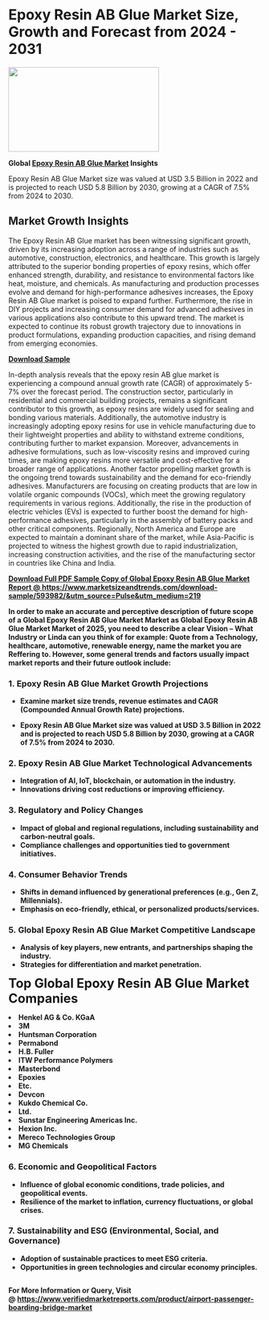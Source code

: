 <H1>Epoxy Resin AB Glue Market Size, Growth and Forecast from 2024 - 2031</H1><img class="aligncenter size-medium wp-image-584254" src="https://thirdeyenews.in/wp-content/uploads/2024/09/Global-Market-Research-300x168.jpeg" alt="" width="300" height="168" /><p><strong>Global&nbsp;<a href="https://www.marketsizeandtrends.com/download-sample/593982/&amp;utm_source=Pulse&amp;utm_medium=219">Epoxy Resin AB Glue Market</a> Insights</strong></p><p>Epoxy Resin AB Glue Market size was valued at USD 3.5 Billion in 2022 and is projected to reach USD 5.8 Billion by 2030, growing at a CAGR of 7.5% from 2024 to 2030.</p><p><h2>Market Growth Insights</h2> <p>The Epoxy Resin AB Glue market has been witnessing significant growth, driven by its increasing adoption across a range of industries such as automotive, construction, electronics, and healthcare. This growth is largely attributed to the superior bonding properties of epoxy resins, which offer enhanced strength, durability, and resistance to environmental factors like heat, moisture, and chemicals. As manufacturing and production processes evolve and demand for high-performance adhesives increases, the Epoxy Resin AB Glue market is poised to expand further. Furthermore, the rise in DIY projects and increasing consumer demand for advanced adhesives in various applications also contribute to this upward trend. The market is expected to continue its robust growth trajectory due to innovations in product formulations, expanding production capacities, and rising demand from emerging economies.</p> <p><strong><a href="#">Download Sample</a></strong></p> <p>In-depth analysis reveals that the epoxy resin AB glue market is experiencing a compound annual growth rate (CAGR) of approximately 5-7% over the forecast period. The construction sector, particularly in residential and commercial building projects, remains a significant contributor to this growth, as epoxy resins are widely used for sealing and bonding various materials. Additionally, the automotive industry is increasingly adopting epoxy resins for use in vehicle manufacturing due to their lightweight properties and ability to withstand extreme conditions, contributing further to market expansion. Moreover, advancements in adhesive formulations, such as low-viscosity resins and improved curing times, are making epoxy resins more versatile and cost-effective for a broader range of applications. Another factor propelling market growth is the ongoing trend towards sustainability and the demand for eco-friendly adhesives. Manufacturers are focusing on creating products that are low in volatile organic compounds (VOCs), which meet the growing regulatory requirements in various regions. Additionally, the rise in the production of electric vehicles (EVs) is expected to further boost the demand for high-performance adhesives, particularly in the assembly of battery packs and other critical components. Regionally, North America and Europe are expected to maintain a dominant share of the market, while Asia-Pacific is projected to witness the highest growth due to rapid industrialization, increasing construction activities, and the rise of the manufacturing sector in countries like China and India.</p> <p><strong><a href="#"></p><p><span class=""><strong>Download Full PDF Sample Copy of Global Epoxy Resin AB Glue Market Report</strong> @ <a href="https://www.marketsizeandtrends.com/download-sample/593982/&amp;utm_source=Pulse&amp;utm_medium=219" target="_blank">https://www.marketsizeandtrends.com/download-sample/593982/&amp;utm_source=Pulse&amp;utm_medium=219</a></span></p><p>In order to make an accurate and perceptive description of future scope of a Global&nbsp;Epoxy Resin AB Glue Market Market as Global&nbsp;Epoxy Resin AB Glue Market Market of 2025, you need to describe a clear Vision &ndash; What Industry or Linda can you think of for example: Quote from a Technology, healthcare, automotive, renewable energy, name the market you are Reffering to. However, some general trends and factors usually impact market reports and their future outlook include:</p><h3>1.&nbsp;<strong>Epoxy Resin AB Glue Market Growth Projections</strong></h3><ul><li>Examine market size trends, revenue estimates and CAGR (Compounded Annual Growth Rate) projections.</li><li><p>Epoxy Resin AB Glue Market size was valued at USD 3.5 Billion in 2022 and is projected to reach USD 5.8 Billion by 2030, growing at a CAGR of 7.5% from 2024 to 2030.</p></li></ul><h3>2.&nbsp;<strong>Epoxy Resin AB Glue Market Technological Advancements</strong></h3><ul><li>Integration of AI, IoT, blockchain, or automation in the industry.</li><li>Innovations driving cost reductions or improving efficiency.</li></ul><h3>3.&nbsp;<strong>Regulatory and Policy Changes</strong></h3><ul><li>Impact of global and regional regulations, including sustainability and carbon-neutral goals.</li><li>Compliance challenges and opportunities tied to government initiatives.</li></ul><h3>4.&nbsp;<strong>Consumer Behavior Trends</strong></h3><ul><li>Shifts in demand influenced by generational preferences (e.g., Gen Z, Millennials).</li><li>Emphasis on eco-friendly, ethical, or personalized products/services.</li></ul><h3>5.&nbsp;<strong>Global Epoxy Resin AB Glue Market Competitive Landscape</strong></h3><ul><li>Analysis of key players, new entrants, and partnerships shaping the industry.</li><li>Strategies for differentiation and market penetration.</li></ul><p data-pm-slice="1 1 []"><span style="color: inherit; font-family: inherit; font-size: 25px;">Top Global Epoxy Resin AB Glue Market Companies</span></p><div class="" data-test-id=""><p><li>Henkel AG & Co. KGaA</li><li> 3M</li><li> Huntsman Corporation</li><li> Permabond</li><li> H.B. Fuller</li><li> ITW Performance Polymers</li><li> Masterbond</li><li> Epoxies</li><li> Etc.</li><li> Devcon</li><li> Kukdo Chemical Co.</li><li> Ltd.</li><li> Sunstar Engineering Americas Inc.</li><li> Hexion Inc.</li><li> Mereco Technologies Group</li><li> MG Chemicals</li></p></div><h3>6.&nbsp;<strong>Economic and Geopolitical Factors</strong></h3><ul><li>Influence of global economic conditions, trade policies, and geopolitical events.</li><li>Resilience of the market to inflation, currency fluctuations, or global crises.</li></ul><h3>7.&nbsp;<strong>Sustainability and ESG (Environmental, Social, and Governance)</strong></h3><ul><li>Adoption of sustainable practices to meet ESG criteria.</li><li>Opportunities in green technologies and circular economy principles.</li></ul><h2><strong style="font-size: 14px;">For More Information or Query, Visit @&nbsp;</strong><a style="background-color: #ffffff; font-size: 14px;" href="https://www.marketsizeandtrends.com/report/epoxy-resin-ab-glue-market/" target="_blank">https://www.verifiedmarketreports.com/product/airport-passenger-boarding-bridge-market</a></h2>

